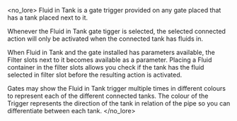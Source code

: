 <no_lore>
Fluid in Tank is a gate trigger provided on any gate placed that has a tank placed next to it.

Whenever the Fluid in Tank gate tigger is selected, the selected connected action will only be activated when the connected tank has fluids in.

When Fluid in Tank and the gate installed has parameters available, the Filter slots next to it becomes available as a parameter.
Placing a Fluid container in the filter slots allows you check if the tank has the fluid selected in filter slot before the resulting action is activated.

Gates may show the Fluid in Tank trigger multiple times in different colours to represent each of the different connected tanks.
The colour of the Trigger represents the direction of the tank in relation of the pipe so you can differentiate between each tank.
</no_lore>